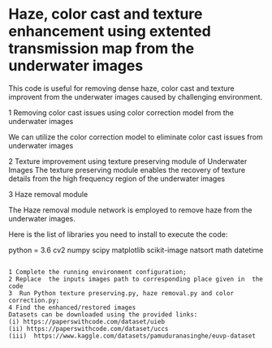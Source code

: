 
# Haze, color cast and texture enhancement using extented transmission map from the underwater images  

This code is useful for removing dense haze, color cast and texture improvent from the underwater images caused by challenging environment.


1 Removing color cast issues using color correction model from the underwater images

We can utilize the color correction  model to eliminate color cast issues  from underwater images

2  Texture improvement using texture preserving module of Underwater Images
The texture preserving module enables the recovery of texture details from the high frequency region of the underwater images

3  Haze removal module

The Haze removal module network is employed to remove haze from the  underwater images.







Here is the list of libraries you need to install to execute the code:

python = 3.6
cv2
numpy
scipy
matplotlib
scikit-image
natsort
math
datetime
```
    
1 Complete the running environment configuration;
2 Replace  the inputs images path to corresponding place given in  the code
3  Run Python texture preserving.py, haze removal.py and color correction.py;
4 Find the enhanced/restored images 
Datasets can be downloaded using the provided links:
(i) https://paperswithcode.com/dataset/uieb
(ii) https://paperswithcode.com/dataset/uccs   
(iii)  https://www.kaggle.com/datasets/pamuduranasinghe/euvp-dataset   
